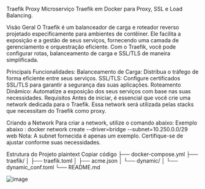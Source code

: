 Traefik Proxy
Microserviço Traefik em Docker para Proxy, SSL e Load Balancing.

Visão Geral
O Traefik é um balanceador de carga e roteador reverso projetado especificamente para ambientes de contêiner. Ele facilita a exposição e a gestão de seus serviços, fornecendo uma camada de gerenciamento e orquestração eficiente. Com o Traefik, você pode configurar rotas, balanceamento de carga e SSL/TLS de maneira simplificada.

Principais Funcionalidades:
Balanceamento de Carga: Distribua o tráfego de forma eficiente entre seus serviços.
SSL/TLS: Configure certificados SSL/TLS para garantir a segurança das suas aplicações.
Roteamento Dinâmico: Automatize a exposição dos seus serviços com base nas suas necessidades.
Requisitos
Antes de iniciar, é essencial que você crie uma network dedicada para o Traefik. Essa network será utilizada pelas stacks que necessitam do Traefik como proxy.

Criando a Network
Para criar a network, utilize o comando abaixo:
Exemplo abaixo :
docker network create --driver=bridge --subnet=10.250.0.0/29 web
Nota: A subnet fornecida é apenas um exemplo. Certifique-se de ajustar conforme suas necessidades.

Estrutura do Projeto
plaintext
Copiar código
├── docker-compose.yml
├── traefik/
│   ├── traefik.toml
│   ├── acme.json
│   └── dynamic/
│       └── dynamic_conf.toml
└── README.md


![image](https://github.com/user-attachments/assets/018f3d2c-8312-4dc9-abb6-2a8fce5a159a)

